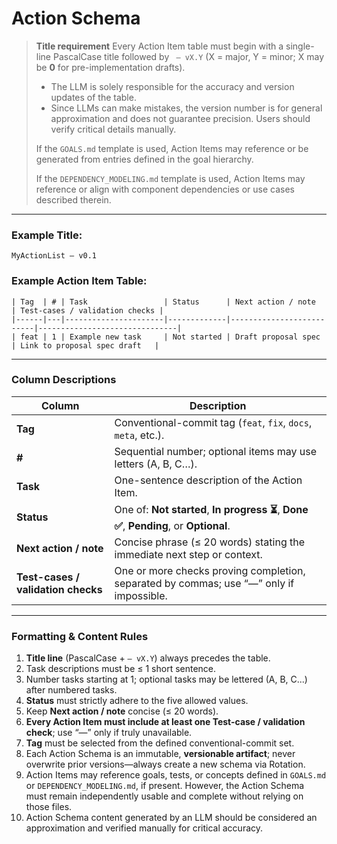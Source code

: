 # Action Schema

> **Title requirement**
> Every Action Item table must begin with a single-line PascalCase title
> followed by ` — vX.Y` (X = major, Y = minor; X may be **0** for pre-implementation drafts).
>
> * The LLM is solely responsible for the accuracy and version updates of the table.
> * Since LLMs can make mistakes, the version number is for general approximation and does not guarantee precision. Users should verify critical details manually.
>
> If the `GOALS.md` template is used, Action Items may reference or be generated from entries defined in the goal hierarchy.
>
> If the `DEPENDENCY_MODELING.md` template is used, Action Items may reference or align with component dependencies or use cases described therein.

---

### Example Title:

```
MyActionList — v0.1
```

### Example Action Item Table:

```
| Tag  | # | Task                 | Status      | Next action / note       | Test-cases / validation checks |
|------|---|----------------------|-------------|--------------------------|-------------------------------|
| feat | 1 | Example new task     | Not started | Draft proposal spec      | Link to proposal spec draft   |
```

---

### Column Descriptions

| Column                             | Description                                                                             |
| ---------------------------------- | --------------------------------------------------------------------------------------- |
| **Tag**                            | Conventional-commit tag (`feat`, `fix`, `docs`, `meta`, etc.).                          |
| **#**                              | Sequential number; optional items may use letters (A, B, C…).                           |
| **Task**                           | One-sentence description of the Action Item.                                            |
| **Status**                         | One of: **Not started**, **In progress ⏳**, **Done ✅**, **Pending**, or **Optional**.   |
| **Next action / note**             | Concise phrase (≤ 20 words) stating the immediate next step or context.                 |
| **Test-cases / validation checks** | One or more checks proving completion, separated by commas; use “—” only if impossible. |

---

### Formatting & Content Rules

1. **Title line** (PascalCase + `— vX.Y`) always precedes the table.
2. Task descriptions must be ≤ 1 short sentence.
3. Number tasks starting at 1; optional tasks may be lettered (A, B, C...) after numbered tasks.
4. **Status** must strictly adhere to the five allowed values.
5. Keep **Next action / note** concise (≤ 20 words).
6. **Every Action Item must include at least one Test-case / validation check**; use “—” only if truly unavailable.
7. **Tag** must be selected from the defined conventional-commit set.
8. Each Action Schema is an immutable, **versionable artifact**; never overwrite prior versions—always create a new schema via Rotation.
9. Action Items may reference goals, tests, or concepts defined in `GOALS.md` or `DEPENDENCY_MODELING.md`, if present. However, the Action Schema must remain independently usable and complete without relying on those files.
10. Action Schema content generated by an LLM should be considered an approximation and verified manually for critical accuracy.
